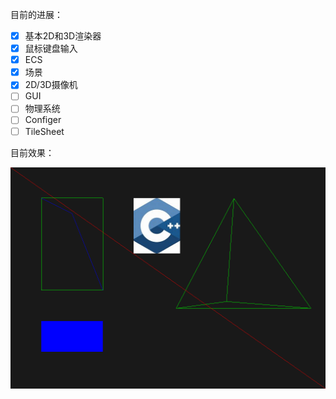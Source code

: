 目前的进展：

- [x] 基本2D和3D渲染器
- [x] 鼠标键盘输入
- [x] ECS
- [x] 场景
- [X] 2D/3D摄像机
- [ ] GUI
- [ ] 物理系统
- [ ] Configer
- [ ] TileSheet

目前效果：

![snapshots](./snapshots/snapshot.png)